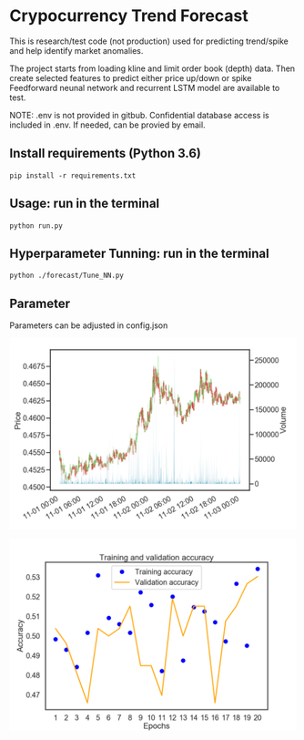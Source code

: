 # Crypocurrency Trend Forecast
This is research/test code (not production) used for predicting trend/spike and help identify market anomalies.

The project starts from loading kline and limit order book (depth) data. 
Then create selected features to predict either price up/down or spike
Feedforward neunal network and recurrent LSTM model are available to test. 

NOTE: .env is not provided in gitbub. Confidential database access is included in .env. If needed, can be provied by email.

## Install requirements (Python 3.6)
```
pip install -r requirements.txt
```
## Usage: run in the terminal
```
python run.py
```

## Hyperparameter Tunning: run in the terminal
```
python ./forecast/Tune_NN.py
```
## Parameter
Parameters can be adjusted in config.json

![Alt text](/saved_figures/price-volumn--20190228-2008.png?raw=true "Price Volume")

![Alt text](/saved_figures/model-evaluation--20190228-2010.png?raw=true "Model Evaluation")
